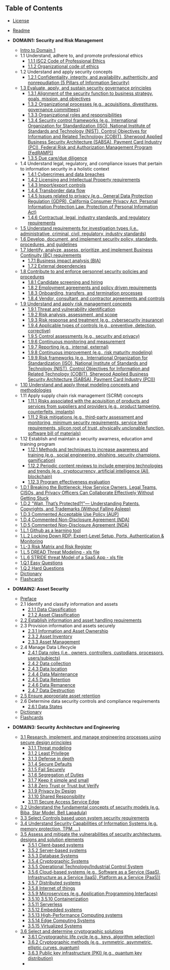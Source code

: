 ## Table of Contents

- [License](LICENSE.md)
- [Readme](README.md)

- **DOMAIN1: Security and Risk Management**
  - [Intro to Domain 1](https://github.com/lorenzoleonelli/CISSP-Zero-to-Hero/blob/main/DOMAIN1%3A%20Security%20and%20Risk%20Management/1.0%20Preface.md#preface)
  - 1.1 Understand, adhere to, and promote professional ethics
     - [1.1.1 ISC2 Code of Professional Ethics](https://github.com/lorenzoleonelli/CISSP-Zero-to-Hero/blob/main/DOMAIN1%3A%20Security%20and%20Risk%20Management/1.01%20Understand%2C%20adhere%20to%2C%20and%20promote%20professional%20ethics.md#111-isc2-code-of-professional-ethics)
     - [1.1.2 Organizational code of ethics](https://github.com/lorenzoleonelli/CISSP-Zero-to-Hero/blob/main/DOMAIN1%3A%20Security%20and%20Risk%20Management/1.01%20Understand%2C%20adhere%20to%2C%20and%20promote%20professional%20ethics.md#112-organizational-code-of-ethics)
  - 1.2 Understand and apply security concepts
     - [1.2.1 Confidentiality, integrity, and availability, authenticity, and nonrepudiation (5 Pillars of Information Security)](https://github.com/lorenzoleonelli/CISSP-Zero-to-Hero/blob/main/DOMAIN1%3A%20Security%20and%20Risk%20Management/1.02%20Understand%20and%20apply%20security%20concepts.md#121-confidentiality-integrity-and-availability-authenticity-and-nonrepudiation-5-pillars-of-information-security)
  - [1.3 Evaluate, apply, and sustain security governance principles](https://github.com/lorenzoleonelli/CISSP-Zero-to-Hero/blob/main/DOMAIN1%3A%20Security%20and%20Risk%20Management/1.03%20Evaluate%2C%20apply%2C%20and%20sustain%20security%20governance%20principles.md#13-evaluate-apply-and-sustain-security-governance-principles)
     - [1.3.1 Alignment of the security function to business strategy, goals, mission, and objectives](https://github.com/lorenzoleonelli/CISSP-Zero-to-Hero/blob/main/DOMAIN1%3A%20Security%20and%20Risk%20Management/1.03%20Evaluate%2C%20apply%2C%20and%20sustain%20security%20governance%20principles.md#131-alignment-of-the-security-function-to-business-strategy-goals-mission-and-objectives)
     - [1.3.2 Organizational processes (e.g., acquisitions, divestitures, governance committees)](https://github.com/lorenzoleonelli/CISSP-Zero-to-Hero/blob/main/DOMAIN1%3A%20Security%20and%20Risk%20Management/1.03%20Evaluate%2C%20apply%2C%20and%20sustain%20security%20governance%20principles.md#132-organizational-processes-eg-acquisitions-divestitures-governance-committees)
     - [1.3.3 Organizational roles and responsibilities](https://github.com/lorenzoleonelli/CISSP-Zero-to-Hero/blob/main/DOMAIN1%3A%20Security%20and%20Risk%20Management/1.03%20Evaluate%2C%20apply%2C%20and%20sustain%20security%20governance%20principles.md#133-organizational-roles-and-responsibilities)
     - [1.3.4 Security control frameworks (e.g., International Organization for Standardization (ISO), National Institute of Standards and Technology (NIST), Control Objectives for Information and Related Technology (COBIT), Sherwood Applied Business Security Architecture (SABSA), Payment Card Industry (PCI), Federal Risk and Authorization Management Program (FedRAMP))](https://github.com/lorenzoleonelli/CISSP-Zero-to-Hero/blob/main/DOMAIN1%3A%20Security%20and%20Risk%20Management/1.03%20Evaluate%2C%20apply%2C%20and%20sustain%20security%20governance%20principles.md#134-security-control-frameworks-eg-international-organization-for-standardization-iso-national-institute-of-standards-and-technology-nist-control-objectives-for-information-and-related-technology-cobit-sherwood-applied-business-security-architecture-sabsa-payment-card-industry-pci-federal-risk-and-authorization-management-program-fedramp)
     - [1.3.5 Due care/due diligence](https://github.com/lorenzoleonelli/CISSP-Zero-to-Hero/blob/main/DOMAIN1%3A%20Security%20and%20Risk%20Management/1.03%20Evaluate%2C%20apply%2C%20and%20sustain%20security%20governance%20principles.md#135-due-caredue-diligence)
  - 1.4 Understand legal, regulatory, and compliance issues that pertain to information security in a holistic context
     - [1.4.1 Cybercrimes and data breaches](https://github.com/lorenzoleonelli/CISSP-Zero-to-Hero/blob/main/DOMAIN1%3A%20Security%20and%20Risk%20Management/1.04%20Understand%20legal%2C%20regulatory%2C%20and%20compliance%20issues%20that%20pertain%20to%20information%20security%20in%20a%20holistic%20context.md#141-cybercrimes-and-data-breaches)
     - [1.4.2 Licensing and Intellectual Property requirements](https://github.com/lorenzoleonelli/CISSP-Zero-to-Hero/blob/main/DOMAIN1%3A%20Security%20and%20Risk%20Management/1.04%20Understand%20legal%2C%20regulatory%2C%20and%20compliance%20issues%20that%20pertain%20to%20information%20security%20in%20a%20holistic%20context.md#142-licensing-and-intellectual-property-requirements)
     - [1.4.3 Import/export controls](https://github.com/lorenzoleonelli/CISSP-Zero-to-Hero/blob/main/DOMAIN1%3A%20Security%20and%20Risk%20Management/1.04%20Understand%20legal%2C%20regulatory%2C%20and%20compliance%20issues%20that%20pertain%20to%20information%20security%20in%20a%20holistic%20context.md#143-importexport-controls)
     - [1.4.4 Transborder data flow](https://github.com/lorenzoleonelli/CISSP-Zero-to-Hero/blob/main/DOMAIN1%3A%20Security%20and%20Risk%20Management/1.04%20Understand%20legal%2C%20regulatory%2C%20and%20compliance%20issues%20that%20pertain%20to%20information%20security%20in%20a%20holistic%20context.md#144-transborder-data-flow)
     - [1.4.5 Issues related to privacy (e.g., General Data Protection Regulation (GDPR), California Consumer Privacy Act, Personal Information Protection Law, Protection of Personal Information Act)](https://github.com/lorenzoleonelli/CISSP-Zero-to-Hero/blob/main/DOMAIN1%3A%20Security%20and%20Risk%20Management/1.04%20Understand%20legal%2C%20regulatory%2C%20and%20compliance%20issues%20that%20pertain%20to%20information%20security%20in%20a%20holistic%20context.md#145-issues-related-to-privacy-eg-general-data-protection-regulation-gdpr-california-consumer-privacy-act-personal-information-protection-law-protection-of-personal-information-act)
     - [1.4.6 Contractual, legal, industry standards, and regulatory requirements](https://github.com/lorenzoleonelli/CISSP-Zero-to-Hero/blob/main/DOMAIN1%3A%20Security%20and%20Risk%20Management/1.04%20Understand%20legal%2C%20regulatory%2C%20and%20compliance%20issues%20that%20pertain%20to%20information%20security%20in%20a%20holistic%20context.md#146-contractual-legal-industry-standards-and-regulatory-requirements)
  - [1.5 Understand requirements for investigation types (i.e., administrative, criminal, civil, regulatory, industry standards)](https://github.com/lorenzoleonelli/CISSP-Zero-to-Hero/blob/main/DOMAIN1%3A%20Security%20and%20Risk%20Management/1.05%20Understand%20requirements%20for%20investigation%20types%20(i.e.%2C%20administrative%2C%20criminal%2C%20civil%2C%20regulatory%2C%20industry%20standards).md#15-understand-requirements-for-investigation-types-ie-administrative-criminal-civil-regulatory-industry-standards)
  - [1.6 Develop, document, and implement security policy, standards, procedures, and guidelines](https://github.com/lorenzoleonelli/CISSP-Zero-to-Hero/blob/main/DOMAIN1%3A%20Security%20and%20Risk%20Management/1.06%20Develop%2C%20document%2C%20and%20implement%20security%20policy%2C%20standards%2C%20procedures%2C%20and%20guidelines.md#16-develop-document-and-implement-security-policy-standards-procedures-and-guidelines)
  - [1.7 Identify, analyze, assess, prioritize, and implement Business Continuity (BC) requirements](https://github.com/lorenzoleonelli/CISSP-Zero-to-Hero/blob/main/DOMAIN1%3A%20Security%20and%20Risk%20Management/1.07%20Identify%2C%20analyze%2C%20assess%2C%20prioritize%2C%20and%20implement%20Business%20Continuity%20(BC)%20requirements.md#17-identify-analyze-assess-prioritize-and-implement-business-continuity-bc-requirements)
    - [1.7.1 Business impact analysis (BIA)](https://github.com/lorenzoleonelli/CISSP-Zero-to-Hero/blob/main/DOMAIN1%3A%20Security%20and%20Risk%20Management/1.07%20Identify%2C%20analyze%2C%20assess%2C%20prioritize%2C%20and%20implement%20Business%20Continuity%20(BC)%20requirements.md#171-business-impact-analysis-bia)
    - [1.7.2 External dependencies](https://github.com/lorenzoleonelli/CISSP-Zero-to-Hero/blob/main/DOMAIN1%3A%20Security%20and%20Risk%20Management/1.07%20Identify%2C%20analyze%2C%20assess%2C%20prioritize%2C%20and%20implement%20Business%20Continuity%20(BC)%20requirements.md#172-external-dependencies)
  - [1.8 Contribute to and enforce personnel security policies and procedures](https://github.com/lorenzoleonelli/CISSP-Zero-to-Hero/blob/main/DOMAIN1%3A%20Security%20and%20Risk%20Management/1.08%20Contribute%20to%20and%20enforce%20personnel%20security%20policies%20and%20procedures.md#18-contribute-to-and-enforce-personnel-security-policies-and-procedures)
    - [1.8.1 Candidate screening and hiring](https://github.com/lorenzoleonelli/CISSP-Zero-to-Hero/blob/main/DOMAIN1%3A%20Security%20and%20Risk%20Management/1.08%20Contribute%20to%20and%20enforce%20personnel%20security%20policies%20and%20procedures.md#181-candidate-screening-and-hiring)
    - [1.8.2 Employment agreements and policy driven requirements](https://github.com/lorenzoleonelli/CISSP-Zero-to-Hero/blob/main/DOMAIN1%3A%20Security%20and%20Risk%20Management/1.08%20Contribute%20to%20and%20enforce%20personnel%20security%20policies%20and%20procedures.md#182-employment-agreements-and-policy-driven-requirements)
    - [1.8.3 Onboarding, transfers, and termination processes](https://github.com/lorenzoleonelli/CISSP-Zero-to-Hero/blob/main/DOMAIN1%3A%20Security%20and%20Risk%20Management/1.08%20Contribute%20to%20and%20enforce%20personnel%20security%20policies%20and%20procedures.md#183-onboarding-transfers-and-termination-processes)
    - [1.8.4 Vendor, consultant, and contractor agreements and controls](https://github.com/lorenzoleonelli/CISSP-Zero-to-Hero/blob/main/DOMAIN1%3A%20Security%20and%20Risk%20Management/1.08%20Contribute%20to%20and%20enforce%20personnel%20security%20policies%20and%20procedures.md#184-vendor-consultant-and-contractor-agreements-and-controls)
  - [1.9 Understand and apply risk management concepts](https://github.com/lorenzoleonelli/CISSP-Zero-to-Hero/blob/main/DOMAIN1%3A%20Security%20and%20Risk%20Management/1.09%20Understand%20and%20apply%20risk%20management%20concepts.md#19-understand-and-apply-risk-management-concepts)
    - [1.9.1 Threat and vulnerability identification](https://github.com/lorenzoleonelli/CISSP-Zero-to-Hero/blob/main/DOMAIN1%3A%20Security%20and%20Risk%20Management/1.09%20Understand%20and%20apply%20risk%20management%20concepts.md#191-threat-and-vulnerability-identification)
    - [1.9.2 Risk analysis, assessment, and scope](https://github.com/lorenzoleonelli/CISSP-Zero-to-Hero/blob/main/DOMAIN1%3A%20Security%20and%20Risk%20Management/1.09%20Understand%20and%20apply%20risk%20management%20concepts.md#192-risk-analysis-assessment-and-scope)
    - [1.9.3 Risk response and treatment (e.g., cybersecurity insurance)](https://github.com/lorenzoleonelli/CISSP-Zero-to-Hero/blob/main/DOMAIN1%3A%20Security%20and%20Risk%20Management/1.09%20Understand%20and%20apply%20risk%20management%20concepts.md#193-risk-response-and-treatment-eg-cybersecurity-insurance)
    - [1.9.4 Applicable types of controls (e.g., preventive, detection, corrective)](https://github.com/lorenzoleonelli/CISSP-Zero-to-Hero/blob/main/DOMAIN1%3A%20Security%20and%20Risk%20Management/1.09%20Understand%20and%20apply%20risk%20management%20concepts.md#194-applicable-types-of-controls-eg-preventive-detection-corrective)
    - [1.9.5 Control assessments (e.g., security and privacy)](https://github.com/lorenzoleonelli/CISSP-Zero-to-Hero/blob/main/DOMAIN1%3A%20Security%20and%20Risk%20Management/1.09%20Understand%20and%20apply%20risk%20management%20concepts.md#195-control-assessments-eg-security-and-privacy)
    - [1.9.6 Continuous monitoring and measurement](https://github.com/lorenzoleonelli/CISSP-Zero-to-Hero/blob/main/DOMAIN1%3A%20Security%20and%20Risk%20Management/1.09%20Understand%20and%20apply%20risk%20management%20concepts.md#196-continuous-monitoring-and-measurement)
    - [1.9.7 Reporting (e.g., internal, external)](https://github.com/lorenzoleonelli/CISSP-Zero-to-Hero/blob/main/DOMAIN1%3A%20Security%20and%20Risk%20Management/1.09%20Understand%20and%20apply%20risk%20management%20concepts.md#197-reporting-eg-internal-external)
    - [1.9.8 Continuous improvement (e.g., risk maturity modeling)](https://github.com/lorenzoleonelli/CISSP-Zero-to-Hero/blob/main/DOMAIN1%3A%20Security%20and%20Risk%20Management/1.09%20Understand%20and%20apply%20risk%20management%20concepts.md#198-continuous-improvement-eg-risk-maturity-modeling)
    - [1.9.9 Risk frameworks (e.g., International Organization for Standardization (ISO), National Institute of Standards and Technology (NIST), Control Objectives for Information and Related Technology (COBIT), Sherwood Applied Business Security Architecture (SABSA), Payment Card Industry (PCI))](https://github.com/lorenzoleonelli/CISSP-Zero-to-Hero/blob/main/DOMAIN1%3A%20Security%20and%20Risk%20Management/1.09%20Understand%20and%20apply%20risk%20management%20concepts.md#199-risk-frameworks-eg-international-organization-for-standardization-iso-national-institute-of-standards-and-technology-nist-control-objectives-for-information-and-related-technology-cobit-sherwood-applied-business-security-architecture-sabsa-payment-card-industry-pci)
  - [1.10 Understand and apply threat modeling concepts and methodologies](https://github.com/lorenzoleonelli/CISSP-Zero-to-Hero/blob/main/DOMAIN1%3A%20Security%20and%20Risk%20Management/1.10%20Understand%20and%20apply%20threat%20modeling%20concepts%20and%20methodologies.md#110-understand-and-apply-threat-modeling-concepts-and-methodologies)
  - 1.11 Apply supply chain risk management (SCRM) concepts
    - [1.11.1 Risks associated with the acquisition of products and services from suppliers and providers (e.g., product tampering, counterfeits, implants)](https://github.com/lorenzoleonelli/CISSP-Zero-to-Hero/blob/main/DOMAIN1%3A%20Security%20and%20Risk%20Management/1.11%20Apply%20supply%20chain%20risk%20management%20(SCRM)%20concepts.md#1111-risks-associated-with-the-acquisition-of-products-and-services-from-suppliers-and-providers-eg-product-tampering-counterfeits-implants)
    - [1.11.2 Risk mitigations (e.g., third-party assessment and monitoring, minimum security requirements, service level requirements, silicon root of trust, physically unclonable function, software bill of materials)](https://github.com/lorenzoleonelli/CISSP-Zero-to-Hero/blob/main/DOMAIN1%3A%20Security%20and%20Risk%20Management/1.11%20Apply%20supply%20chain%20risk%20management%20(SCRM)%20concepts.md#1112-risk-mitigations-eg-third-party-assessment-and-monitoring-minimum-security-requirements-service-level-requirements-silicon-root-of-trust-physically-unclonable-function-software-bill-of-materials)
  - 1.12 Establish and maintain a security awarness, education amd training program
    - [1.12.1 Methods and techniques to increase awareness and training (e.g., social engineering, phishing, security champions, gamification)](https://github.com/lorenzoleonelli/CISSP-Zero-to-Hero/blob/main/DOMAIN1%3A%20Security%20and%20Risk%20Management/1.12%20Establish%20and%20maintain%20a%20security%20awareness%2C%20education%2C%20and%20training%20program.md#1121-methods-and-techniques-to-increase-awareness-and-training-eg-social-engineering-phishing-security-champions-gamification)
    - [1.12.2 Periodic content reviews to include emerging technologies and trends (e.g., cryptocurrency, artificial intelligence (AI), blockchain)](https://github.com/lorenzoleonelli/CISSP-Zero-to-Hero/blob/main/DOMAIN1%3A%20Security%20and%20Risk%20Management/1.12%20Establish%20and%20maintain%20a%20security%20awareness%2C%20education%2C%20and%20training%20program.md#1122-periodic-content-reviews-to-include-emerging-technologies-and-trends-eg-cryptocurrency-artificial-intelligence-ai-blockchain)
    - [1.12.3 Program effectiveness evaluation](https://github.com/lorenzoleonelli/CISSP-Zero-to-Hero/blob/main/DOMAIN1%3A%20Security%20and%20Risk%20Management/1.12%20Establish%20and%20maintain%20a%20security%20awareness%2C%20education%2C%20and%20training%20program.md#1123-program-effectiveness-evaluation)
  - [1.D.1 Breaking the Bottleneck: How Service Owners, Legal Teams, CISOs, and Privacy Officers Can Collaborate Effectively Without Getting Stuck](https://github.com/lorenzoleonelli/CISSP-Zero-to-Hero/blob/main/DOMAIN1%3A%20Security%20and%20Risk%20Management/1.D.1%20Breaking%20the%20Bottleneck%3A%20How%20Service%20Owners%2C%20Legal%20Teams%2C%20CISOs%2C%20and%20Privacy%20Officers%20Can%20Collaborate%20Effectively%20Without%20Getting%20Stuck.md#1d1-breaking-the-bottleneck-how-service-owners-legal-teams-cisos-and-privacy-officers-can-collaborate-effectively-without-getting-stuck)
  - [1.D.2 "Wait, That’s Protected?!"— Understanding Patents, Copyrights, and Trademarks (Without Falling Asleep)](https://github.com/lorenzoleonelli/CISSP-Zero-to-Hero/blob/main/DOMAIN1%3A%20Security%20and%20Risk%20Management/1.D.2%20Wait%2C%20That%E2%80%99s%20Protected%3F!%22%E2%80%94%20Understanding%20Patents%2C%20Copyrights%2C%20and%20Trademarks%20(Without%20Falling%20Asleep).md#1d2-wait-thats-protected-understanding-patents-copyrights-and-trademarks-without-falling-asleep)
  - [1.D.3 Commented Acceptable Use Policy (AUP)](https://github.com/lorenzoleonelli/CISSP-Zero-to-Hero/blob/main/DOMAIN1%3A%20Security%20and%20Risk%20Management/1.D.3%20Acceptable%20Use%20Policy%20(AUP).md#commented-acceptable-use-policy-aup)
  - [1.D.4 Commented Non-Disclosure Agreement (NDA)](https://github.com/lorenzoleonelli/CISSP-Zero-to-Hero/blob/main/DOMAIN1%3A%20Security%20and%20Risk%20Management/1.D.4%20Non-Disclosure%20Agreement%20(NDA).md#commented-non-disclosure-agreement-nda)
  - [1.D.5 Commented Non-Disclosure Agreement (NDA)](https://github.com/lorenzoleonelli/CISSP-Zero-to-Hero/blob/main/DOMAIN1%3A%20Security%20and%20Risk%20Management/1.D.4%20Non-Disclosure%20Agreement%20(NDA).md#commented-non-disclosure-agreement-nda)
  - [1.L.1 Github as a learning tool](https://github.com/lorenzoleonelli/CISSP-Zero-to-Hero/blob/main/DOMAIN1%3A%20Security%20and%20Risk%20Management/1.L.1%20Github%20as%20a%20learning%20tool.md#github-as-a-learning-tool)
  - [1.L.2 Locking Down RDP: Expert-Level Setup, Ports, Authentication & Monitoring](https://github.com/lorenzoleonelli/CISSP-Zero-to-Hero/blob/main/DOMAIN1%3A%20Security%20and%20Risk%20Management/1.L.2%20Locking%20Down%20RDP%3A%20Expert-Level%20Setup%2C%20Ports%2C%20Authentication%20%26%20Monitoring.md#locking-down-rdp-expert-level-setup-ports-authentication--monitoring)
  - [1.L-3 Risk Matrix and Risk Register](https://github.com/lorenzoleonelli/CISSP-Zero-to-Hero/blob/main/DOMAIN1%3A%20Security%20and%20Risk%20Management/1.L.3%20Risk%20Matrix%20and%20Risk%20Register.md#risk-matrix-and-risk-register)
  - [1.L.5 DREAD Threat Modeling - xls file](https://github.com/lorenzoleonelli/CISSP-Zero-to-Hero/raw/refs/heads/main/DOMAIN1:%20Security%20and%20Risk%20Management/1.L.5%20DREAD%20Threat%20Modeling.xlsx)
  - [1.L.6 STRIDE threat Model of a SaaS App - xls file](https://github.com/lorenzoleonelli/CISSP-Zero-to-Hero/raw/refs/heads/main/DOMAIN1:%20Security%20and%20Risk%20Management/1.L.5%20DREAD%20Threat%20Modeling.xlsx)
  - [1.Q.1 Easy Questions](https://github.com/lorenzoleonelli/CISSP-Zero-to-Hero/blob/main/DOMAIN1%3A%20Security%20and%20Risk%20Management/1.Q.1%20Easy%20Questions.md#easy-questions)
  - [1.Q.2 Hard Questions](https://github.com/lorenzoleonelli/CISSP-Zero-to-Hero/blob/main/DOMAIN1%3A%20Security%20and%20Risk%20Management/1.Q.2%20Hard%20Questions.md#hard-questions)
  - [Dictionary](https://github.com/lorenzoleonelli/CISSP-Zero-to-Hero/blob/main/DOMAIN1%3A%20Security%20and%20Risk%20Management/DICTIONARY.md#dictionary)
  - [Flashcards](https://github.com/lorenzoleonelli/CISSP-Zero-to-Hero/blob/main/DOMAIN1%3A%20Security%20and%20Risk%20Management/FLASHCARDS.md#flashcards)
    
- **DOMAIN2: Asset Security**
  - [Preface](https://github.com/lorenzoleonelli/CISSP-Zero-to-Hero/blob/main/DOMAIN2%3A%20Asset%20Security/2.0%20Preface.md#preface)
  - 2.1 Identify and classify information and assets
     - [2.1.1 Data Classification](https://github.com/lorenzoleonelli/CISSP-Zero-to-Hero/blob/main/DOMAIN2%3A%20Asset%20Security/2.01%20Identify%20and%20classify%20information%20and%20assets.md#211-data-classification)
     - [2.1.2 Asset Classification](https://github.com/lorenzoleonelli/CISSP-Zero-to-Hero/blob/main/DOMAIN2%3A%20Asset%20Security/2.01%20Identify%20and%20classify%20information%20and%20assets.md#212-asset-classification)
  - [2.2 Establish information and asset handling requirements](https://github.com/lorenzoleonelli/CISSP-Zero-to-Hero/blob/main/DOMAIN2%3A%20Asset%20Security/2.02%20Establish%20information%20and%20asset%20handling%20requirements.md#22-establish-information-and-asset-handling-requirements)
  - 2.3 Provision information and assets securely
     - [2.3.1 Information and Asset Ownership](https://github.com/lorenzoleonelli/CISSP-Zero-to-Hero/blob/main/DOMAIN2%3A%20Asset%20Security/2.03%20Provision%20information%20and%20assets%20securely.md#231-information-and-asset-ownership)
     - [2.3.2 Asset Inventory](https://github.com/lorenzoleonelli/CISSP-Zero-to-Hero/blob/main/DOMAIN2%3A%20Asset%20Security/2.03%20Provision%20information%20and%20assets%20securely.md#232-asset-inventory)
     - [2.3.3 Asset Management](https://github.com/lorenzoleonelli/CISSP-Zero-to-Hero/blob/main/DOMAIN2%3A%20Asset%20Security/2.03%20Provision%20information%20and%20assets%20securely.md#233-asset-management)
  - 2.4 Manage Data Lifecycle
      -  [2.4.1 Data roles (i.e., owners, controllers, custodians, processors, users/subjects)](https://github.com/lorenzoleonelli/CISSP-Zero-to-Hero/blob/main/DOMAIN2%3A%20Asset%20Security/2.04%20Manage%20Data%20Lifecycle.md#241-data-roles-ie-owners-controllers-custodians-processors-userssubjects)
      -  [2.4.2 Data collection](https://github.com/lorenzoleonelli/CISSP-Zero-to-Hero/blob/main/DOMAIN2%3A%20Asset%20Security/2.04%20Manage%20Data%20Lifecycle.md#242-data-collection)
      -  [2.4.3 Data location](https://github.com/lorenzoleonelli/CISSP-Zero-to-Hero/blob/main/DOMAIN2%3A%20Asset%20Security/2.04%20Manage%20Data%20Lifecycle.md#243-data-location)
      -  [2.4.4 Data Maintenance](https://github.com/lorenzoleonelli/CISSP-Zero-to-Hero/blob/main/DOMAIN2%3A%20Asset%20Security/2.04%20Manage%20Data%20Lifecycle.md#244-data-maintenance)
      -  [2.4.5 Data Retention](https://github.com/lorenzoleonelli/CISSP-Zero-to-Hero/blob/main/DOMAIN2%3A%20Asset%20Security/2.04%20Manage%20Data%20Lifecycle.md#245-data-retention)
      -  [2.4.6 Data Remanence](https://github.com/lorenzoleonelli/CISSP-Zero-to-Hero/blob/main/DOMAIN2%3A%20Asset%20Security/2.04%20Manage%20Data%20Lifecycle.md#246-data-remanence)
      -  [2.4.7 Data Destruction](https://github.com/lorenzoleonelli/CISSP-Zero-to-Hero/blob/main/DOMAIN2%3A%20Asset%20Security/2.04%20Manage%20Data%20Lifecycle.md#247-data-destruction)
  - [2.5 Ensure appropriate asset retention](https://github.com/lorenzoleonelli/CISSP-Zero-to-Hero/blob/main/DOMAIN2%3A%20Asset%20Security/2.05%20Ensure%20appropriate%20asset%20retention.md#25-ensure-appropriate-asset-retention)
  - 2.6 Determine data security controls and compliance requirements
      - [2.6.1 Data States](https://github.com/lorenzoleonelli/CISSP-Zero-to-Hero/blob/main/DOMAIN2%3A%20Asset%20Security/2.06%20Determine%20data%20security%20controls%20and%20compliance%20requirements.md#261-data-states)
  - [Dictionary](https://github.com/lorenzoleonelli/CISSP-Zero-to-Hero/blob/main/DOMAIN2%3A%20Asset%20Security/DICTIONARY.md#dictionary)
  - [Flashcards](https://github.com/lorenzoleonelli/CISSP-Zero-to-Hero/blob/main/DOMAIN2%3A%20Asset%20Security/FLASHCARDS.md#flashcards)

- **DOMAIN3: Security Architecture and Engineering**
  - [3.1 Research, implement, and manage engineering processes using secure design principles](https://github.com/lorenzoleonelli/CISSP-Zero-to-Hero/blob/main/DOMAIN3%3A%20Security%20Architecture%20and%20Engineering/3.01%20Research%2C%20implement%2C%20and%20manage%20engineering%20processes%20using%20secure%20design%20principles.md#31-research-implement-and-manage-engineering-processes-using-secure-design-principles)
     - [3.1.1 Threat modeling](https://github.com/lorenzoleonelli/CISSP-Zero-to-Hero/blob/main/DOMAIN3%3A%20Security%20Architecture%20and%20Engineering/3.01%20Research%2C%20implement%2C%20and%20manage%20engineering%20processes%20using%20secure%20design%20principles.md#311-threat-modeling)
     - [3.1.2 Least Privilege](https://github.com/lorenzoleonelli/CISSP-Zero-to-Hero/blob/main/DOMAIN3%3A%20Security%20Architecture%20and%20Engineering/3.01%20Research%2C%20implement%2C%20and%20manage%20engineering%20processes%20using%20secure%20design%20principles.md#312-least-privilege)
     - [3.1.3 Defense in depth](https://github.com/lorenzoleonelli/CISSP-Zero-to-Hero/blob/main/DOMAIN3%3A%20Security%20Architecture%20and%20Engineering/3.01%20Research%2C%20implement%2C%20and%20manage%20engineering%20processes%20using%20secure%20design%20principles.md#313-defense-in-depth)
     - [3.1.4 Secure Defaults](https://github.com/lorenzoleonelli/CISSP-Zero-to-Hero/blob/main/DOMAIN3%3A%20Security%20Architecture%20and%20Engineering/3.01%20Research%2C%20implement%2C%20and%20manage%20engineering%20processes%20using%20secure%20design%20principles.md#314-secure-defaults)
     - [3.1.5 Fail Securely](https://github.com/lorenzoleonelli/CISSP-Zero-to-Hero/blob/main/DOMAIN3%3A%20Security%20Architecture%20and%20Engineering/3.01%20Research%2C%20implement%2C%20and%20manage%20engineering%20processes%20using%20secure%20design%20principles.md#315-fail-securely)
     - [3.1.6 Segregation of Duties](https://github.com/lorenzoleonelli/CISSP-Zero-to-Hero/blob/main/DOMAIN3%3A%20Security%20Architecture%20and%20Engineering/3.01%20Research%2C%20implement%2C%20and%20manage%20engineering%20processes%20using%20secure%20design%20principles.md#316-segregation-of-duties)
     - [3.1.7 Keep it simple and small](https://github.com/lorenzoleonelli/CISSP-Zero-to-Hero/blob/main/DOMAIN3%3A%20Security%20Architecture%20and%20Engineering/3.01%20Research%2C%20implement%2C%20and%20manage%20engineering%20processes%20using%20secure%20design%20principles.md#317-keep-it-simple-and-small)
     - [3.1.8 Zero Trust or Trust but Verify](https://github.com/lorenzoleonelli/CISSP-Zero-to-Hero/blob/main/DOMAIN3%3A%20Security%20Architecture%20and%20Engineering/3.01%20Research%2C%20implement%2C%20and%20manage%20engineering%20processes%20using%20secure%20design%20principles.md#318-zero-trust-or-trust-but-verify)
     - [3.1.9 Privacy by Design](https://github.com/lorenzoleonelli/CISSP-Zero-to-Hero/blob/main/DOMAIN3%3A%20Security%20Architecture%20and%20Engineering/3.01%20Research%2C%20implement%2C%20and%20manage%20engineering%20processes%20using%20secure%20design%20principles.md#319-privacy-by-design)
     - [3.1.10 Shared Responsibility](https://github.com/lorenzoleonelli/CISSP-Zero-to-Hero/blob/main/DOMAIN3%3A%20Security%20Architecture%20and%20Engineering/3.01%20Research%2C%20implement%2C%20and%20manage%20engineering%20processes%20using%20secure%20design%20principles.md#3110-shared-responsibility)
     - [3.1.11 Secure Access Service Edge](https://github.com/lorenzoleonelli/CISSP-Zero-to-Hero/blob/main/DOMAIN3%3A%20Security%20Architecture%20and%20Engineering/3.01%20Research%2C%20implement%2C%20and%20manage%20engineering%20processes%20using%20secure%20design%20principles.md#3111-secure-access-service-edge)
  - [3.2 Understand the fundamental concepts of security models (e.g. Biba, Star Model, Bell Lapadula)](https://github.com/lorenzoleonelli/CISSP-Zero-to-Hero/blob/main/DOMAIN3%3A%20Security%20Architecture%20and%20Engineering/3.02%20Understand%20the%20fundamental%20concepts%20of%20security%20models%20(e.g.%20Biba%2C%20Star%20Model%2C%20Bell%20Lapadula).md#32-understand-the-fundamental-concepts-of-security-models-eg-biba-star-model-bell-lapadula)
  - [3.3 Select Controls based upon system security requirements](https://github.com/lorenzoleonelli/CISSP-Zero-to-Hero/blob/main/DOMAIN3%3A%20Security%20Architecture%20and%20Engineering/3.03%20Select%20Controls%20based%20upon%20system%20security%20requirements.md#33-select-controls-based-upon-system-security-requirements)
  - [3.4 Understand Security Capabilities of Information Systems (e.g. memory protection, TPM, …)](https://github.com/lorenzoleonelli/CISSP-Zero-to-Hero/blob/main/DOMAIN3%3A%20Security%20Architecture%20and%20Engineering/3.04%20Understand%20Security%20Capabilities%20of%20Information%20Systems%20(e.g.%20memory%20protection%2C%20TPM%2C%20%E2%80%A6).md#34-understand-security-capabilities-of-information-systems-eg-memory-protection-tpm-)
  - [3.5 Assess and mitigate the vulnerabilities of security architectures, designs and solution elements](https://github.com/lorenzoleonelli/CISSP-Zero-to-Hero/blob/main/DOMAIN3%3A%20Security%20Architecture%20and%20Engineering/3.05%20Assess%20and%20mitigate%20the%20vulnerabilities%20of%20security%20architectures%2C%20designs%20and%20solution%20elements.md#35-assess-and-mitigate-the-vulnerabilities-of-security-architectures-designs-and-solution-elements)
     - [3.5.1 Client-based systems](https://github.com/lorenzoleonelli/CISSP-Zero-to-Hero/blob/main/DOMAIN3%3A%20Security%20Architecture%20and%20Engineering/3.05%20Assess%20and%20mitigate%20the%20vulnerabilities%20of%20security%20architectures%2C%20designs%20and%20solution%20elements.md#351-client-based-systems)
     - [3.5.2 Server-based systems](https://github.com/lorenzoleonelli/CISSP-Zero-to-Hero/blob/main/DOMAIN3%3A%20Security%20Architecture%20and%20Engineering/3.05%20Assess%20and%20mitigate%20the%20vulnerabilities%20of%20security%20architectures%2C%20designs%20and%20solution%20elements.md#352-server-based-systems)
     - [3.5.3 Database Systems](https://github.com/lorenzoleonelli/CISSP-Zero-to-Hero/blob/main/DOMAIN3%3A%20Security%20Architecture%20and%20Engineering/3.05%20Assess%20and%20mitigate%20the%20vulnerabilities%20of%20security%20architectures%2C%20designs%20and%20solution%20elements.md#353-database-systems)
     - [3.5.4 Cryptographic Systems](https://github.com/lorenzoleonelli/CISSP-Zero-to-Hero/blob/main/DOMAIN3%3A%20Security%20Architecture%20and%20Engineering/3.05%20Assess%20and%20mitigate%20the%20vulnerabilities%20of%20security%20architectures%2C%20designs%20and%20solution%20elements.md#354-cryptographic-systems)
     - [3.5.5 Operational Technology/Industrial Control System](https://github.com/lorenzoleonelli/CISSP-Zero-to-Hero/blob/main/DOMAIN3%3A%20Security%20Architecture%20and%20Engineering/3.05%20Assess%20and%20mitigate%20the%20vulnerabilities%20of%20security%20architectures%2C%20designs%20and%20solution%20elements.md#355-operational-technologyindustrial-control-system)
     - [3.5.6 Cloud-based systems (e.g., Software as a Service (SaaS), Infrastructure as a Service (IaaS), Platform as a Service (PaaS))](https://github.com/lorenzoleonelli/CISSP-Zero-to-Hero/blob/main/DOMAIN3%3A%20Security%20Architecture%20and%20Engineering/3.05%20Assess%20and%20mitigate%20the%20vulnerabilities%20of%20security%20architectures%2C%20designs%20and%20solution%20elements.md#356-cloud-based-systems-eg-software-as-a-service-saas-infrastructure-as-a-service-iaas-platform-as-a-service-paas)
     - [3.5.7 Distributed systems](https://github.com/lorenzoleonelli/CISSP-Zero-to-Hero/blob/main/DOMAIN3%3A%20Security%20Architecture%20and%20Engineering/3.05%20Assess%20and%20mitigate%20the%20vulnerabilities%20of%20security%20architectures%2C%20designs%20and%20solution%20elements.md#357-distributed-systems)
     - [3.5.8 Internet of things](https://github.com/lorenzoleonelli/CISSP-Zero-to-Hero/blob/main/DOMAIN3%3A%20Security%20Architecture%20and%20Engineering/3.05%20Assess%20and%20mitigate%20the%20vulnerabilities%20of%20security%20architectures%2C%20designs%20and%20solution%20elements.md#358-internet-of-things)
     - [3.5.9 Microservices (e.g. Application Programming Interfaces)](https://github.com/lorenzoleonelli/CISSP-Zero-to-Hero/blob/main/DOMAIN3%3A%20Security%20Architecture%20and%20Engineering/3.05%20Assess%20and%20mitigate%20the%20vulnerabilities%20of%20security%20architectures%2C%20designs%20and%20solution%20elements.md#359-microservices-eg-application-programming-interfaces)
     - [3.5.10 3.5.10 Containerization](https://github.com/lorenzoleonelli/CISSP-Zero-to-Hero/blob/main/DOMAIN3%3A%20Security%20Architecture%20and%20Engineering/3.05%20Assess%20and%20mitigate%20the%20vulnerabilities%20of%20security%20architectures%2C%20designs%20and%20solution%20elements.md#3510-containerization)
     - [3.5.11 Serverless](https://github.com/lorenzoleonelli/CISSP-Zero-to-Hero/blob/main/DOMAIN3%3A%20Security%20Architecture%20and%20Engineering/3.05%20Assess%20and%20mitigate%20the%20vulnerabilities%20of%20security%20architectures%2C%20designs%20and%20solution%20elements.md#3511-serverless)
     - [3.5.12 Embedded systems](https://github.com/lorenzoleonelli/CISSP-Zero-to-Hero/blob/main/DOMAIN3%3A%20Security%20Architecture%20and%20Engineering/3.05%20Assess%20and%20mitigate%20the%20vulnerabilities%20of%20security%20architectures%2C%20designs%20and%20solution%20elements.md#3512-embedded-systems)
     - [3.5.13 High-Performance Computing systems](https://github.com/lorenzoleonelli/CISSP-Zero-to-Hero/blob/main/DOMAIN3%3A%20Security%20Architecture%20and%20Engineering/3.05%20Assess%20and%20mitigate%20the%20vulnerabilities%20of%20security%20architectures%2C%20designs%20and%20solution%20elements.md#3513-high-performance-computing-systems)
     - [3.5.14 Edge Computing Systems](https://github.com/lorenzoleonelli/CISSP-Zero-to-Hero/blob/main/DOMAIN3%3A%20Security%20Architecture%20and%20Engineering/3.05%20Assess%20and%20mitigate%20the%20vulnerabilities%20of%20security%20architectures%2C%20designs%20and%20solution%20elements.md#3514-edge-computing-systems)
     - [3.5.15 Virtualized Systems](https://github.com/lorenzoleonelli/CISSP-Zero-to-Hero/blob/main/DOMAIN3%3A%20Security%20Architecture%20and%20Engineering/3.05%20Assess%20and%20mitigate%20the%20vulnerabilities%20of%20security%20architectures%2C%20designs%20and%20solution%20elements.md#3515-virtualized-systems)
  - [3.6 Select and determine cryptographic solutions](https://github.com/lorenzoleonelli/CISSP-Zero-to-Hero/blob/main/DOMAIN3%3A%20Security%20Architecture%20and%20Engineering/3.06%20Select%20and%20determine%20cryptographic%20solutions.md#36-select-and-determine-cryptographic-solutions)
    - [3.6.1 Cryptographic life cycle (e.g., keys, algorithm selection)](https://github.com/lorenzoleonelli/CISSP-Zero-to-Hero/blob/main/DOMAIN3%3A%20Security%20Architecture%20and%20Engineering/3.06%20Select%20and%20determine%20cryptographic%20solutions.md#361-cryptographic-life-cycle-eg-keys-algorithm-selection)
    - [3.6.2 Cryptographic methods (e.g., symmetric, asymmetric, elliptic curves, quantum)](https://github.com/lorenzoleonelli/CISSP-Zero-to-Hero/blob/main/DOMAIN3%3A%20Security%20Architecture%20and%20Engineering/3.06%20Select%20and%20determine%20cryptographic%20solutions.md#362-cryptographic-methods-eg-symmetric-asymmetric-elliptic-curves-quantum)
    - [3.6.3 Public key infrastructure (PKI) (e.g., quantum key distribution)](https://github.com/lorenzoleonelli/CISSP-Zero-to-Hero/blob/main/DOMAIN3%3A%20Security%20Architecture%20and%20Engineering/3.06%20Select%20and%20determine%20cryptographic%20solutions.md#public-key-infrastructure-pki--eg-quantum-key-distribution)
    -      
        

